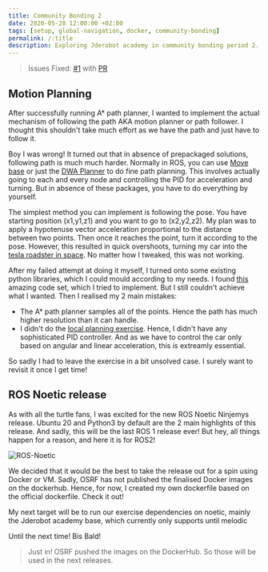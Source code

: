 ```yaml
---
title: Community Bonding 2
date: 2020-05-28 12:00:00 +02:00
tags: [setup, global-navigation, docker, community-bonding]
permalink: /:title
description: Exploring Jderobot academy in community bonding period 2.
---
```

> Issues Fixed: [#1](https://github.com/TheRoboticsClub/colab-gsoc2020-Shreyas_Gokhale/issues/1) with [PR](https://github.com/TheRoboticsClub/colab-gsoc2020-Shreyas_Gokhale/pull/2)

 
## Motion Planning

After successfully running A* path planner, I wanted to implement the actual mechanism of following the path AKA motion planner or path follower. I thought this shouldn't take much effort as we have the path and just have to follow it.

Boy I was wrong! It turned out that in absence of prepackaged solutions, following path is much much harder. Normally in ROS, you can use [Move base](http://wiki.ros.org/move_base) or just the [DWA Planner](http://wiki.ros.org/dwa_local_planner) to do fine path planning. This involves actually going to each and every node and controlling the PID for acceleration and turning. But in absence of these packages, you have to do everything by yourself.

The simplest method you can implement is following the pose. You have starting position (x1,y1,z1) and you want to go to (x2,y2,z2). My plan was to apply a hypotenuse vector acceleration proportional to the distance between two points. Then once it reaches the point, turn it according to the pose. However, this resulted in quick overshoots, turning my car into the [tesla roadster in space](https://en.wikipedia.org/wiki/Elon_Musk%27s_Tesla_Roadster). No matter how I tweaked, this was not working.

After my failed attempt at doing it myself, I turned onto some existing python libraries, which I could mould according to my needs. I found [this](https://github.com/AtsushiSakai/PythonRobotics/blob/3607d72b60cd500806e0f026ac8beb82850a01f9/PathTracking/move_to_pose/move_to_pose.py#L127) amazing code set, which I tried to implement. But I still couldn't achieve what I wanted. Then I realised my 2 main mistakes:

- The A* path planner samples all of the points. Hence the path has much higher resolution than it can handle.
- I didn't do the [local planning exercise](https://jderobot.github.io/RoboticsAcademy/exercises/Drones/position_control). Hence, I didn't have any sophisticated PID controller. And as we have to control the car only based on angular and linear acceleration, this is extreamly essential.

So sadly I had to leave the exercise in a bit unsolved case. I surely want to revisit it once I get time!

## ROS Noetic release

As with all the turtle fans, I was excited for the new ROS Noetic Ninjemys release. Ubuntu 20 and Python3 by default are the 2 main highlights of this release. And sadly, this will be the last ROS 1 release ever! But hey, all things happen for a reason, and here it is for ROS2!

![ROS-Noetic](https://raw.githubusercontent.com/ros-infrastructure/artwork/master/distributions/noetic.png)

We decided that it would be the best to take the release out for a spin using Docker or VM. Sadly, OSRF has not published the finalised Docker images on the dockerhub. Hence, for now, I created my own dockerfile based on the official dockerfile. Check it out! 

My next target will be to run our exercise dependencies on noetic, mainly the Jderobot academy base, which currently only supports until melodic

Until the next time! Bis Bald!

> Just in! OSRF pushed the images on the DockerHub. So those will be used in the next releases.